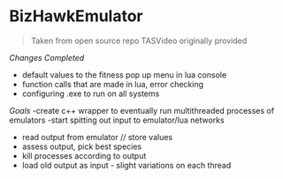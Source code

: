 # BizHawkEmulator 
> Taken from open source repo
> TASVideo originally provided

_Changes Completed_ 
- default values to the fitness pop up menu in lua console
- function calls that are made in lua, error checking
- configuring .exe to run on all systems


_Goals_
-create c++ wrapper to eventually run multithreaded processes of emulators
-start spitting out input to emulator/lua networks
- read output from emulator //  store values
- assess output, pick best species
- kill processes according to output
- load old output as input - slight variations on each thread
